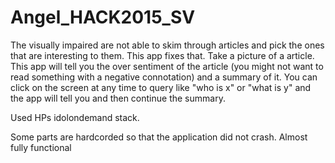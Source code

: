 # Angel_HACK2015_SV

The visually impaired are not able to skim through articles and pick the ones that are interesting to them. This app fixes that. Take a picture of a article. This app will tell you the over sentiment of the article (you might not want to read something with a negative connotation) and a summary of it. You can click on the screen at any time to query like "who is x" or "what is y" and the app will tell you and then continue the summary.

Used HPs idolondemand stack.

Some parts are hardcorded so that the application did not crash. Almost fully functional
